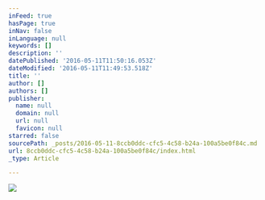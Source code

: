 ```yaml
---
inFeed: true
hasPage: true
inNav: false
inLanguage: null
keywords: []
description: ''
datePublished: '2016-05-11T11:50:16.053Z'
dateModified: '2016-05-11T11:49:53.518Z'
title: ''
author: []
authors: []
publisher:
  name: null
  domain: null
  url: null
  favicon: null
starred: false
sourcePath: _posts/2016-05-11-8ccb0ddc-cfc5-4c58-b24a-100a5be0f84c.md
url: 8ccb0ddc-cfc5-4c58-b24a-100a5be0f84c/index.html
_type: Article

---
```

![](https://the-grid-user-content.s3-us-west-2.amazonaws.com/e4fe661d-8355-4d98-a192-2ce721a6f45c.png)